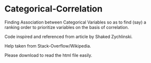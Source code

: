 # Categorical-Correlation

Finding Association between Categorical Variables so as to find (say) a ranking order to prioritize variables on the basis of correlation.

Code inspired and referenced from article by Shaked Zychlinski. 

Help taken from Stack-Overflow/Wikipedia.

Please download to read the html file easily.
